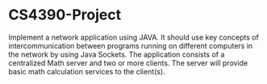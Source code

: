 # CS4390-Project
 Implement a network application using JAVA. It should use key concepts of intercommunication between programs running on different computers in the network by using Java Sockets. The application consists of a centralized Math server and two or more clients. The server will provide basic math calculation services to the client(s). 
